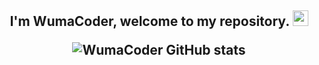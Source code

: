 <h2 align="center">I'm WumaCoder, welcome to my repository. <img src="https://media.giphy.com/media/hvRJCLFzcasrR4ia7z/giphy.gif" width="25px">

![WumaCoder GitHub stats](https://github-readme-stats.vercel.app/api?username=WumaCoder&show_icons=true&theme=radical&count_private=true&show_owner=true)


<!--
**WumaCoder/WumaCoder** is a ✨ _special_ ✨ repository because its `README.md` (this file) appears on your GitHub profile.

Here are some ideas to get you started:

- 🔭 I’m currently working on ...
- 🌱 I’m currently learning ...
- 👯 I’m looking to collaborate on ...
- 🤔 I’m looking for help with ...
- 💬 Ask me about ...
- 📫 How to reach me: ...
- 😄 Pronouns: ...
- ⚡ Fun fact: ...
-->
